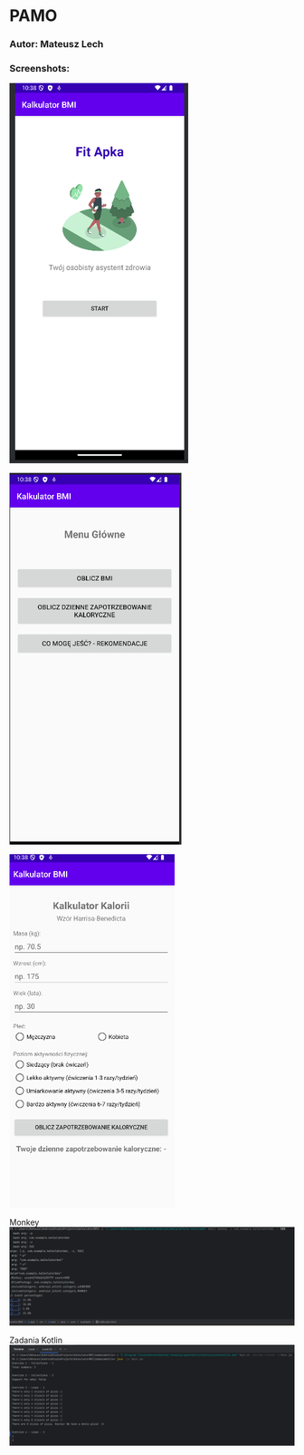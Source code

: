 # PAMO
### Autor: Mateusz Lech

### Screenshots:
![img.png](img.png)

![img_1.png](img_1.png)

![img_2.png](img_2.png)

Monkey
![img_3.png](img_3.png)

Zadania Kotlin
![img_4.png](img_4.png)